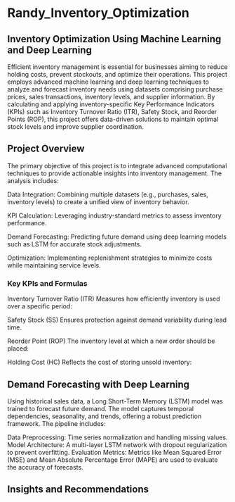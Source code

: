 # Randy_Inventory_Optimization



## Inventory Optimization Using Machine Learning and Deep Learning
Efficient inventory management is essential for businesses aiming to reduce holding costs, prevent stockouts, and optimize their operations. This project employs advanced machine learning and deep learning techniques to analyze and forecast inventory needs using datasets comprising purchase prices, sales transactions, inventory levels, and supplier information. By calculating and applying inventory-specific Key Performance Indicators (KPIs) such as Inventory Turnover Ratio (ITR), Safety Stock, and Reorder Points (ROP), this project offers data-driven solutions to maintain optimal stock levels and improve supplier coordination.



## Project Overview
The primary objective of this project is to integrate advanced computational techniques to provide actionable insights into inventory management. The analysis includes:

Data Integration: Combining multiple datasets (e.g., purchases, sales, inventory levels) to create a unified view of inventory behavior.

KPI Calculation: Leveraging industry-standard metrics to assess inventory performance.

Demand Forecasting: Predicting future demand using deep learning models such as LSTM for accurate stock adjustments.

Optimization: Implementing replenishment strategies to minimize costs while maintaining service levels.

### Key KPIs and Formulas

Inventory Turnover Ratio (ITR)
Measures how efficiently inventory is used over a specific period:

Safety Stock (SS)
Ensures protection against demand variability during lead time.

Reorder Point (ROP)
The inventory level at which a new order should be placed:

Holding Cost (HC)
Reflects the cost of storing unsold inventory:


## Demand Forecasting with Deep Learning
Using historical sales data, a Long Short-Term Memory (LSTM) model was trained to forecast future demand. The model captures temporal dependencies, seasonality, and trends, offering a robust prediction framework. The pipeline includes:

Data Preprocessing: Time series normalization and handling missing values.
Model Architecture: A multi-layer LSTM network with dropout regularization to prevent overfitting.
Evaluation Metrics: Metrics like Mean Squared Error (MSE) and Mean Absolute Percentage Error (MAPE) are used to evaluate the accuracy of forecasts.


## Insights and Recommendations











